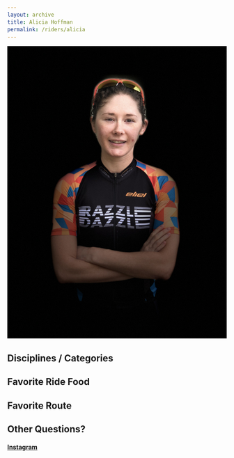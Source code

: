 ```yaml
---
layout: archive
title: Alicia Hoffman
permalink: /riders/alicia
---
```


<p align="center">
  <img src="/assets/images/riders/alicia.jpg">
</p>

## Disciplines / Categories

## Favorite Ride Food

## Favorite Route

## Other Questions?

#### [Instagram](https://instagram.com/aliciakadventures)
